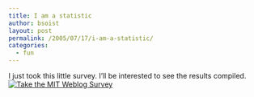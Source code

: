 ```yaml
---
title: I am a statistic
author: bsoist
layout: post
permalink: /2005/07/17/i-am-a-statistic/
categories:
  - fun
---
```

I just took this little survey. I&#8217;ll be interested to see the results compiled. [<img src="http://blogsurvey.media.mit.edu/images/survey-statistic.gif" style="border-width: initial; border-color: initial; border-style: none" alt="Take the MIT Weblog Survey" />][1]

 [1]: http://blogsurvey.media.mit.edu/request
